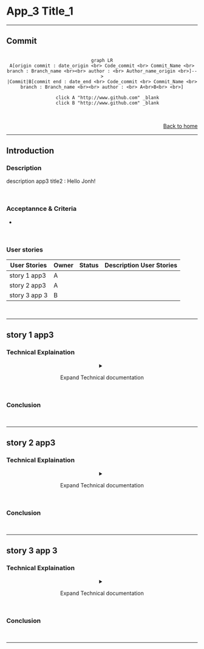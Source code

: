 # App_3 Title_1
___
## Commit

<div align="center">

```mermaid

graph LR
A[origin commit : date_origin <br> Code_commit <br> Commit_Name <br> branch : Branch_name <br><br> author : <br> Author_name_origin <br>]-->
|Commit|B[commit end : date_end <br> Code_commit <br> Commit_Name <br> branch : Branch_name <br><br> author : <br> A<br>B<br> <br>]

    click A "http://www.github.com" _blank
    click B "http://www.github.com" _blank
```

</div>
<br>

<div class="btn backHome" align="right">

[Back to home](./../../../Readme.md)
</div>

___
## Introduction
### Description

description app3 title2 : Hello Jonh! 

<br>

### Acceptannce & Criteria

- 

<br>

### User stories


|User Stories|Owner|Status|Description User Stories|
|---|---|---|---|
|story 1 app3  |A  |  |  |
|story 2 app3  |A  |  |  |
|story 3 app 3  |B  |  |  |

<br>

___
## story 1 app3
### Technical Explaination
<div align="center">
<details>
<summary class="transparent"><p class="btn btn-info"  style="width:100%">Expand Technical documentation</p></summary>
test
</details>
</div>

<br>

### Conclusion

<br>

___
## story 2 app3
### Technical Explaination
<div align="center">
<details>
<summary class="transparent"><p class="btn btn-info"  style="width:100%">Expand Technical documentation</p></summary>
test
</details>
</div>

<br>

### Conclusion

<br>

___
## story 3 app 3
### Technical Explaination
<div align="center">
<details>
<summary class="transparent"><p class="btn btn-info"  style="width:100%">Expand Technical documentation</p></summary>
test
</details>
</div>

<br>

### Conclusion

<br>

___
<link rel="stylesheet" href="./../../../style.css">